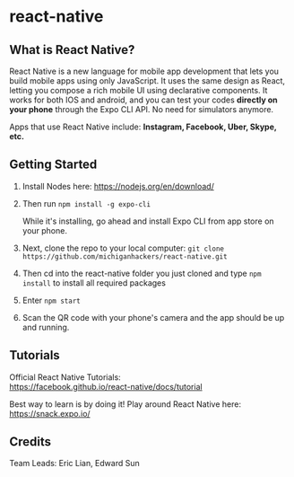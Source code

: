 # react-native

## What is React Native?
React Native is a new language for mobile app development that lets you build mobile apps using only JavaScript. It uses the same design as React, letting you compose a rich mobile UI using declarative components.  It works for both IOS and android, and you can test your codes __directly on your phone__ through the Expo CLI API.  No need for simulators anymore.  

Apps that use React Native include: __Instagram, Facebook, Uber, Skype, etc.__

## Getting Started
1. Install Nodes here: https://nodejs.org/en/download/

2. Then run ```npm install -g expo-cli```
  
    While it's installing, go ahead and install Expo CLI from app store on your phone.

3. Next, clone the repo to your local computer:
```git clone https://github.com/michiganhackers/react-native.git```

4. Then cd into the react-native folder you just cloned and type ```npm install``` to install all required packages

5. Enter ```npm start```

6. Scan the QR code with your phone's camera and the app should be up and running.

## Tutorials
Official React Native Tutorials: <br>
https://facebook.github.io/react-native/docs/tutorial

Best way to learn is by doing it! Play around React Native here:<br>
https://snack.expo.io/
## Credits
Team Leads: Eric Lian, Edward Sun
